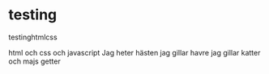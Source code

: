 # testing
testinghtmlcss

html och css och javascript
Jag heter hästen
jag gillar havre
jag gillar katter
och majs
getter
